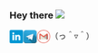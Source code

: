 
### Hey there <img src="https://media.giphy.com/media/hvRJCLFzcasrR4ia7z/giphy.gif" height="25">

<a href="https://www.linkedin.com/in/ruslan-tsimko-37b9b3240/">
  <img align="left" alt="Linkdin" width="24px" src="https://github.com/feden2906/icons/blob/main/linkedin.png" />
</a>
<!-- <a href="https://www.instagram.com/tsimkoruslan/">
  <img align="left" alt="Instagram" width="24px" src="https://github.com/feden2906/icons/blob/main/instagram.png" />
</a> -->
<a href="https://t.me/tsimkoruslan">
  <img align="left" alt="Telegram" width="24px" src="https://github.com/feden2906/icons/blob/main/telegram.png" />
</a>
<a href="tsimkoruslan@gmail.com">
  <img align="left" alt="Mail" width="24px" src="https://github.com/feden2906/icons/blob/main/gmail.png" />
</a>
（っ＾▿＾）

